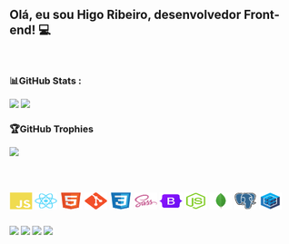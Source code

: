 ## Olá, eu sou Higo Ribeiro, desenvolvedor Front-end!  💻

</br>

### 📊GitHub Stats :
![](https://github-readme-stats.vercel.app/api/top-langs/?username=higoribeiro0&theme=radical&hide_border=false&include_all_commits=false&count_private=false&layout=compact)
![](https://github-readme-stats.vercel.app/api?username=higoribeiro0&theme=radical&hide_border=false&include_all_commits=false&count_private=false)<br/>

### 🏆GitHub Trophies
![](https://github-profile-trophy.vercel.app/?username=higoribeiro0&theme=radical&no-frame=true&no-bg=true&margin-w=4)
<div style="display: inline_block"><br>
  
  ##
  
  <img align="center" alt="Higo-Js" height="30" width="40" src="https://raw.githubusercontent.com/devicons/devicon/master/icons/javascript/javascript-plain.svg">
  <img align="center" alt="Higo-React" height="30" width="40" src="https://raw.githubusercontent.com/devicons/devicon/master/icons/react/react-original.svg">
  <img align="center" alt="Higo-HTML" height="30" width="40" src="https://raw.githubusercontent.com/devicons/devicon/master/icons/html5/html5-original.svg">
  <img align="center" alt="Higo-Git" height="30" width="40" src="https://raw.githubusercontent.com/devicons/devicon/master/icons/git/git-original.svg">
  <img align="center" alt="Higo-CSS" height="30" width="40" src="https://raw.githubusercontent.com/devicons/devicon/master/icons/css3/css3-original.svg">
  <img align="center" alt="Higo-Sass" height="30" width="40" src="https://raw.githubusercontent.com/devicons/devicon/master/icons/sass/sass-original.svg">
  <img align="center" alt="Higo-Bootstrap" height="30" width="40" src="https://raw.githubusercontent.com/devicons/devicon/master/icons/bootstrap/bootstrap-original.svg">
  <img align="center" alt="Higo-NodeJS" height="30" width="40" src="https://raw.githubusercontent.com/devicons/devicon/master/icons/nodejs/nodejs-original.svg">
  <img align="center" alt="Higo-MongoDB" height="30" width="40" src="https://raw.githubusercontent.com/devicons/devicon/master/icons/mongodb/mongodb-original.svg">
  <img align="center" alt="Higo-PostgreSQL" height="30" width="40" src="https://raw.githubusercontent.com/devicons/devicon/master/icons/postgresql/postgresql-original.svg">
  <img align="center" alt="Higo-Sequelize" height="30" width="40" src="https://raw.githubusercontent.com/devicons/devicon/master/icons/sequelize/sequelize-original.svg">
</div>
  
  ##
  
 
<div> 
  <a href="https://www.instagram.com/higo.ribeiro.s" target="_blank"><img src="https://img.shields.io/badge/-Instagram-%23E4405F?style=for-the-badge&logo=instagram&logoColor=white" target="_blank"></a>
   <a href="https://wa.me/qr/WRCJCBUZ3EPNP1" target="_blank"><img src="https://img.shields.io/badge/WhatsApp-25D366?style=for-the-badge&logo=whatsapp&logoColor=white"></a>
  <a href = "mailto:higoribeiro0@gmail.com"><img src="https://img.shields.io/badge/-Gmail-%23333?style=for-the-badge&logo=gmail&logoColor=white" target="_blank"></a>
  <a href="https://www.linkedin.com/in/higo-ribeiro-santos" target="_blank"><img src="https://img.shields.io/badge/-LinkedIn-%230077B5?style=for-the-badge&logo=linkedin&logoColor=white" target="_blank">
</a> 
</div>

